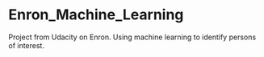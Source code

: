 # Enron_Machine_Learning
 Project from Udacity on Enron. Using machine learning to identify persons of interest.

